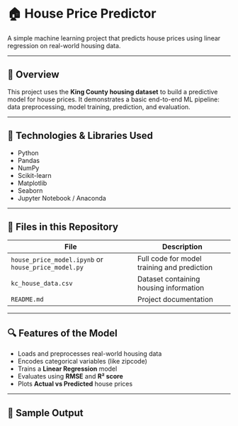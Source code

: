 # 🏠 House Price Predictor

A simple machine learning project that predicts house prices using linear regression on real-world housing data.

---

## 📌 Overview

This project uses the **King County housing dataset** to build a predictive model for house prices. It demonstrates a basic end-to-end ML pipeline: data preprocessing, model training, prediction, and evaluation.

---

## 🧰 Technologies & Libraries Used

- Python
- Pandas
- NumPy
- Scikit-learn
- Matplotlib
- Seaborn
- Jupyter Notebook / Anaconda

---

## 📁 Files in this Repository

| File | Description |
|------|-------------|
| `house_price_model.ipynb` or `house_price_model.py` | Full code for model training and prediction |
| `kc_house_data.csv` | Dataset containing housing information |
| `README.md` | Project documentation |

---

## 🔍 Features of the Model

- Loads and preprocesses real-world housing data
- Encodes categorical variables (like zipcode)
- Trains a **Linear Regression** model
- Evaluates using **RMSE** and **R² score**
- Plots **Actual vs Predicted** house prices

---

## 🔢 Sample Output

